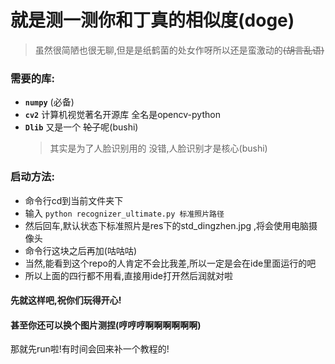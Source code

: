 # 就是测一测你和丁真的相似度(doge)
> 虽然很简陋也很无聊,但是是纸鹤菌的处女作呀所以还是蛮激动的~~\(胡言乱语)~~

### 需要的库:
- **`numpy`** (必备)
- **`cv2`** 计算机视觉著名开源库 全名是opencv-python
- **`Dlib`** 又是一个 ~~轮子~~呢(bushi) 
    > 其实是为了人脸识别用的
    > 没错,人脸识别才是核心(bushi)

### 启动方法:
- 命令行cd到当前文件夹下
- 输入 `python recognizer_ultimate.py 标准照片路径`
- 然后回车,默认状态下标准照片是res下的std_dingzhen.jpg ,将会使用电脑摄像头
- 命令行这块之后再加(咕咕咕)
- 当然,能看到这个repo的人肯定不会比我差,所以一定是会在ide里面运行的吧
- 所以上面的四行都不用看,直接用ide打开然后润就对啦
  

#### 先就这样吧,祝你们玩得开心!
#### 甚至你还可以换个图片测捏(哼哼哼啊啊啊啊啊啊)

那就先run啦!有时间会回来补一个教程的!
